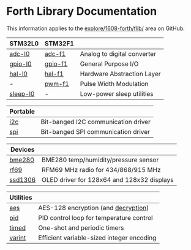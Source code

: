 # Forth Library Documentation

This information applies to the
[explore/1608-forth/flib/](https://github.com/jeelabs/embello/tree/master/explore/1608-forth/flib)
area on GitHub.

| STM32L0 | STM32F1 | |
| --- | --- | --- |
| [adc-l0](adc-l0.md) | [adc-f1](adc-f1.md) | Analog to digital converter |
| [gpio-l0](gpio-l0.md) | [gpio-f1](gpio-f1.md) | General Purpose I/O |
| [hal-l0](hal-l0.md) | [hal-f1](hal-f1.md) | Hardware Abstraction Layer |
| - | [pwm-f1](pwm-f1.md) | Pulse Width Modulation |
| [sleep-l0](sleep-l0.md) | - | Low-power sleep utilities |

| Portable | |
| --- | --- |
| [i2c](i2c.md) | Bit-banged I2C communication driver |
| [spi](spi.md) | Bit-banged SPI communication driver |

| Devices | |
| --- | --- |
| [bme280](bme280.md) | BME280 temp/humidity/pressure sensor |
| [rf69](rf69.md) | RFM69 MHz radio for 434/868/915 MHz |
| [ssd1306](ssd1306.md) | OLED driver for 128x64 and 128x32 displays |

| Utilities | |
| --- | --- |
| [aes](aes.md) | AES-128 encryption (and [decryption](aes-inv.md)) |
| [pid](pid.md) | PID control loop for temperature control |
| [timed](timed.md) | One-shot and periodic timers |
| [varint](varint.md) | Efficient variable-sized integer encoding |
